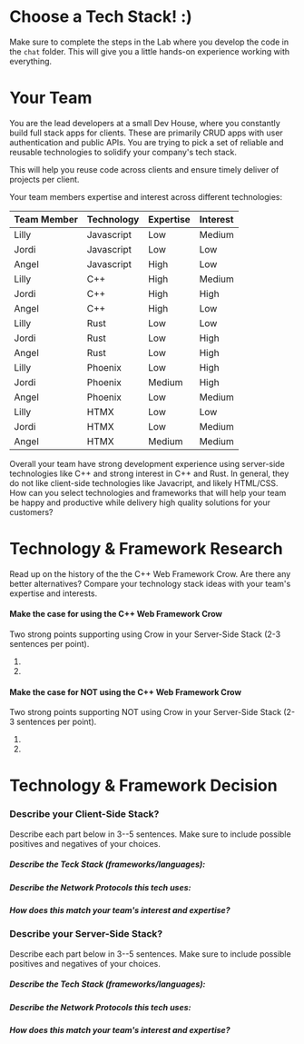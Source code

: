 # Choose a Tech Stack! :)

Make sure to complete the steps in the Lab where you develop the code in the ```chat``` folder. This will give you a little hands-on experience working with everything.

# Your Team

You are the lead developers at a small Dev House, where you constantly build full stack apps for clients. These are primarily CRUD apps with user authentication and public APIs. You are trying to pick a set of reliable and reusable technologies to solidify your company's tech stack.

This will help you reuse code across clients and ensure timely deliver of projects per client. 

Your team members expertise and interest across different technologies:

| Team Member | Technology | Expertise | Interest |
| ----------- | ---------- | --------- | -------- |
| Lilly       | Javascript | Low   | Medium |
| Jordi       | Javascript | Low   | Low |
| Angel       | Javascript | High  | Low |
| Lilly       | C++        | High  | Medium |
| Jordi       | C++        | High  | High |
| Angel       | C++        | High  | Low |
| Lilly       | Rust       | Low   | Low |
| Jordi       | Rust       | Low   | High |
| Angel       | Rust       | Low   | High |
| Lilly       | Phoenix    | Low    | High |
| Jordi       | Phoenix    | Medium | High |
| Angel       | Phoenix    | Low    | Medium |
| Lilly       | HTMX       | Low    | Low |
| Jordi       | HTMX       | Low    | Medium |
| Angel       | HTMX       | Medium | Medium |

Overall your team have strong development experience using server-side technologies like C++ and strong interest in C++ and Rust. In general, they do not like client-side technologies like Javacript, and likely HTML/CSS. How can you select technologies and frameworks that will help your team be happy and productive while delivery high quality solutions for your customers?


# Technology & Framework Research

Read up on the history of the the C++ Web Framework Crow. Are there any better alternatives?  Compare your technology stack ideas with your team's expertise and interests. 

#### Make the case for using the C++ Web Framework Crow
Two strong points supporting using Crow in your Server-Side Stack (2-3 sentences per point).

1. 

2. 


#### Make the case for NOT using the C++ Web Framework Crow
Two strong points supporting NOT using Crow in your Server-Side Stack (2-3 sentences per point).

1. 

2. 


# Technology & Framework Decision

### Describe your Client-Side Stack?
Describe each part below in 3--5 sentences. Make sure to include possible positives and negatives of your choices. 

##### Describe the Teck Stack (frameworks/languages):


##### Describe the Network Protocols this tech uses:


##### How does this match your team's interest and expertise?



### Describe your Server-Side Stack?
Describe each part below in 3--5 sentences. Make sure to include possible positives and negatives of your choices.

##### Describe the Tech Stack (frameworks/languages):


##### Describe the Network Protocols this tech uses:


##### How does this match your team's interest and expertise?

